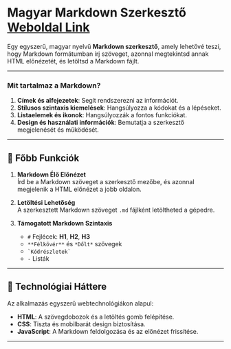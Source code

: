 # Magyar Markdown Szerkesztő [Weboldal Link](https://benceglgdev.github.io/BenceGLGDevMd.github.io "Weboldal Link")

Egy egyszerű, magyar nyelvű **Markdown szerkesztő**, amely lehetővé teszi, hogy Markdown formátumban írj szöveget, azonnal megtekintsd annak HTML előnézetét, és letöltsd a Markdown fájlt.

---

### **Mit tartalmaz a Markdown?**
1. **Címek és alfejezetek**: Segít rendszerezni az információt.
2. **Stílusos szintaxis kiemelések**: Hangsúlyozza a kódokat és a lépéseket.
3. **Listaelemek és ikonok**: Hangsúlyozzák a fontos funkciókat.
4. **Design és használati információk**: Bemutatja a szerkesztő megjelenését és működését.

---

## 🌟 Főbb Funkciók

1. **Markdown Élő Előnézet**  
   Írd be a Markdown szöveget a szerkesztő mezőbe, és azonnal megjelenik a HTML előnézet a jobb oldalon.

2. **Letöltési Lehetőség**  
   A szerkesztett Markdown szöveget `.md` fájlként letöltheted a gépedre.

3. **Támogatott Markdown Szintaxis**  
   - `#` Fejlécek: **H1**, **H2**, **H3**
   - `**Félkövér**` és `*Dőlt*` szövegek
   - `` `Kódrészletek` ``
   - `-` Listák

---

## 🔧 Technológiai Háttere

Az alkalmazás egyszerű webtechnológiákon alapul:
- **HTML**: A szövegdobozok és a letöltés gomb felépítése.
- **CSS**: Tiszta és mobilbarát design biztosítása.
- **JavaScript**: A Markdown feldolgozása és az előnézet frissítése.

---
